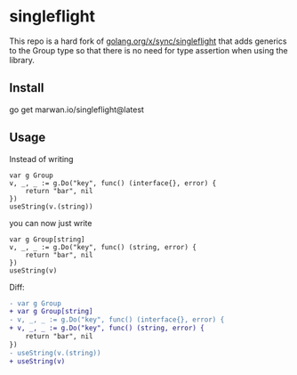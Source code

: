 # singleflight

This repo is a hard fork of [golang.org/x/sync/singleflight](https://pkg.go.dev/golang.org/x/sync/singleflight) that adds generics to the Group type so that there is no need for type assertion when using the library.

## Install

go get marwan.io/singleflight@latest

## Usage

Instead of writing 

```golang
var g Group
v, _, _ := g.Do("key", func() (interface{}, error) {
    return "bar", nil
})
useString(v.(string))
```

you can now just write

```golang
var g Group[string]
v, _, _ := g.Do("key", func() (string, error) {
    return "bar", nil
})
useString(v)
```

Diff:

```diff
- var g Group
+ var g Group[string]
- v, _, _ := g.Do("key", func() (interface{}, error) {
+ v, _, _ := g.Do("key", func() (string, error) {
    return "bar", nil
})
- useString(v.(string))
+ useString(v)
```
